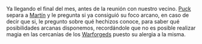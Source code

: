 Ya llegando el final del mes, antes de la reunión con nuestro vecino. [Puck](Puck.md) separa a [Martín](../../!EVENTOS/NPC´s/Martín.md) y le pregunta si ya consiguió su foco arcano, en caso de decir que si, le pregunto sobre qué hechizos conoce, para saber qué posibilidades arcanas disponemos, recordándole que no es posible realizar magia en las cercanías de los [Warforgeds](../../../../Nova%20Spes/Recursos%20especiales%20y%20Assets%20del%20reino/Warforgeds.md) puesto su alergia a la misma.
